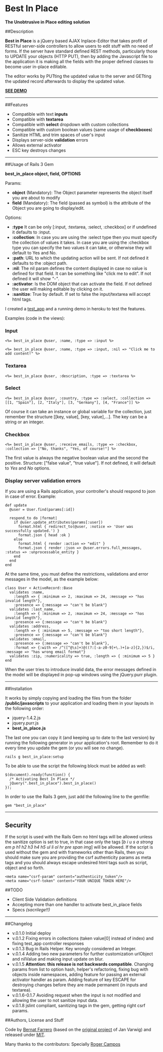 # Best In Place
**The Unobtrusive in Place editing solution**


##Description

**Best in Place** is a jQuery based AJAX Inplace-Editor that takes profit of RESTful server-side controllers to allow users to edit stuff with
no need of forms. If the server have standard defined REST methods, particularly those to UPDATE your objects (HTTP PUT), then by adding the
Javascript file to the application it is making all the fields with the proper defined classes to become user in-place editable.

The editor works by PUTting the updated value to the server and GETting the updated record afterwards to display the updated value.

[**SEE DEMO**](http://bipapp.heroku.com/)

---

##Features

- Compatible with text **inputs**
- Compatible with **textarea**
- Compatible with **select** dropdown with custom collections
- Compatible with custom boolean values (same usage of **checkboxes**)
- Sanitize HTML and trim spaces of user's input
- Displays server-side **validation** errors
- Allows external activator
- ESC key destroys changes

---

##Usage of Rails 3 Gem

**best_in_place object, field, OPTIONS**

Params:

- **object** (Mandatory): The Object parameter represents the object itself you are about to modify
- **field** (Mandatory): The field (passed as symbol) is the attribute of the Object you are going to display/edit.

Options:

- **:type** It can be only [:input, :textarea, :select, :checkbox] or if undefined it defaults to :input.
- **:collection**: In case you are using the :select type then you must specify the collection of values it takes. In case you are
  using the :checkbox type you can specify the two values it can take, or otherwise they will default to Yes and No.
- **:path**: URL to which the updating action will be sent. If not defined it defaults to the :object path.
- **:nil**: The nil param defines the content displayed in case no value is defined for that field. It can be something like "click me to edit".
  If not defined it will show *"-"*.
- **:activator**: Is the DOM object that can activate the field. If not defined the user will making editable by clicking on it.
- **:sanitize**: True by default. If set to false the input/textarea will accept html tags.


I created a [test_app](https://github.com/bernat/best_in_place/tree/master/test_app) and a running demo in heroku to test the features.

Examples (code in the views):

### Input

    <%= best_in_place @user, :name, :type => :input %>

    <%= best_in_place @user, :name, :type => :input, :nil => "Click me to add content!" %>

### Textarea

    <%= best_in_place @user, :description, :type => :textarea %>

### Select

    <%= best_in_place @user, :country, :type => :select, :collection => [[1, "Spain"], [2, "Italy"], [3, "Germany"], [4, "France"]] %>

Of course it can take an instance or global variable for the collection, just remember the structure [[key, value], [key, value],...].
The key can be a string or an integer.

### Checkbox

    <%= best_in_place @user, :receive_emails, :type => :checkbox, :collection => ["No, thanks", "Yes, of course!"] %>

The first value is always the negative boolean value and the second the positive. Structure: ["false value", "true value"].
If not defined, it will default to *Yes* and *No* options.

### Display server validation errors

If you are using a Rails application, your controller's should respond to json in case of error.
Example:

    def update
      @user = User.find(params[:id])

      respond_to do |format|
        if @user.update_attributes(params[:user])
          format.html { redirect_to(@user, :notice => 'User was successfully updated.') }
          format.json { head :ok }
        else
          format.html { render :action => "edit" }
          format.json { render :json => @user.errors.full_messages, :status => :unprocessable_entity }
        end
      end
    end

At the same time, you must define the restrictions, validations and error messages in the model, as the example below:

    class User < ActiveRecord::Base
      validates :name,
        :length => { :minimum => 2, :maximum => 24, :message => "has invalid length"},
        :presence => {:message => "can't be blank"}
      validates :last_name,
        :length => { :minimum => 2, :maximum => 24, :message => "has invalid length"},
        :presence => {:message => "can't be blank"}
      validates :address,
        :length => { :minimum => 5, :message => "too short length"},
        :presence => {:message => "can't be blank"}
      validates :email,
        :presence => {:message => "can't be blank"},
        :format => {:with => /^([^@\s]+)@((?:[-a-z0-9]+\.)+[a-z]{2,})$/i, :message => "has wrong email format"}
      validates :zip, :numericality => true, :length => { :minimum => 5 }
    end

When the user tries to introduce invalid data, the error messages defined in the model will be displayed in pop-up windows using the jQuery.purr plugin.

---

##Installation

It works by simply copying and loading the files from the folder **/public/javascripts** to your application and loading them in your layouts
in the following order:

- jquery-1.4.2.js
- jquery.purr.js
- **best_in_place.js**

The last one you can copy it (and keeping up to date to the last version) by running the following generator in your application's root.
Remember to do it every time you update the gem (or you will see no change).

    rails g best_in_place:setup

To be able to use the script the following block must be added as well:

    $(document).ready(function() {
      /* Activating Best In Place */
      jQuery(".best_in_place").best_in_place()
    });

In order to use the Rails 3 gem, just add the following line to the gemfile:

    gem "best_in_place"

----

## Security

If the script is used with the Rails Gem no html tags will be allowed unless the sanitize option is set to true, in that case only the tags [*b i u s a strong em p h1 h2 h3 h4 h5 ul li ol hr pre span img*] will be allowed. If the script is used without the gem and with frameworks other than Rails, then you should make sure you are providing the csrf authenticity params as meta tags and you should always escape undesired html tags such as script, object and so forth.

    <meta name="csrf-param" content="authenticity_token"/>
    <meta name="csrf-token" content="YOUR UNIQUE TOKEN HERE"/>

##TODO

- Client Side Validation definitions
- Accepting more than one handler to activate best_in_place fields
- Specs *(sacrilege!!)*

---

##Changelog

- v.0.1.0 Initial deploy
- v.0.1.2 Fixing errors in collections (taken value[0] instead of index) and fixing test_app controller responses
- v.0.1.3 Bug in Rails Helper. Key wrongly considered an Integer.
- v.0.1.4 Adding two new parameters for further customization urlObject and nilValue and making input update on blur.
- v.0.1.5 **Attention: this release is not backwards compatible**. Changing params from list to option hash, helper's refactoring,
  fixing bug with objects inside namespaces, adding feature for passing an external activator handler as param. Adding feature
  of key ESCAPE for destroying changes before they are made permanent (in inputs and textarea).
- v.0.1.6-0.1.7 Avoiding request when the input is not modified and allowing the user to not sanitize input data.
- v.0.1.8 jslint compliant, sanitizing tags in the gem, getting right csrf params.

##Authors, License and Stuff

Code by [Bernat Farrero](http://bernatfarrero.com) (based on the [original project](http://github.com/janv/rest_in_place/) of Jan Varwig) and released under [MIT](http://www.opensource.org/licenses/mit-license.php).

Many thanks to the contributors: Specially [Roger Campos](http://github.com/rogercampos)